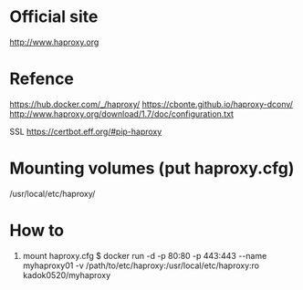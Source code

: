 # Official site
http://www.haproxy.org

# Refence
https://hub.docker.com/_/haproxy/
https://cbonte.github.io/haproxy-dconv/
http://www.haproxy.org/download/1.7/doc/configuration.txt

SSL
https://certbot.eff.org/#pip-haproxy


# Mounting volumes (put haproxy.cfg)
/usr/local/etc/haproxy/

# How to
1. mount haproxy.cfg
$ docker run -d -p 80:80 -p 443:443 --name myhaproxy01 -v /path/to/etc/haproxy:/usr/local/etc/haproxy:ro kadok0520/myhaproxy

